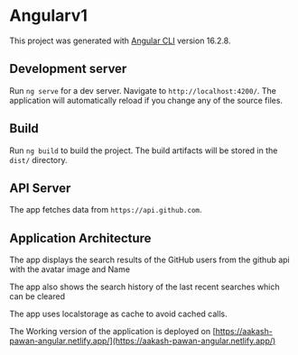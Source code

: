 # Angularv1

This project was generated with [Angular CLI](https://github.com/angular/angular-cli) version 16.2.8.

## Development server

Run `ng serve` for a dev server. Navigate to `http://localhost:4200/`. The application will automatically reload if you change any of the source files.

## Build

Run `ng build` to build the project. The build artifacts will be stored in the `dist/` directory.

## API Server

The app fetches data from `https://api.github.com`. 

## Application Architecture

The app displays the search results of the GitHub users from the github api with the avatar image and Name

The app also shows the search history of the last recent searches which can be cleared

The app uses localstorage as cache to avoid cached calls.

The Working version of the application is deployed on [https://aakash-pawan-angular.netlify.app/](https://aakash-pawan-angular.netlify.app/)
